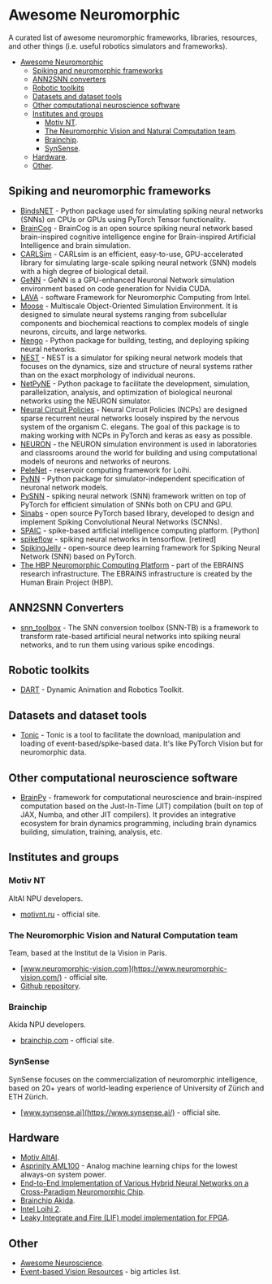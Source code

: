 # Awesome Neuromorphic

A curated list of awesome neuromorphic frameworks, libraries, resources, and other things (i.e. useful robotics simulators and frameworks).

 - [Awesome Neuromorphic](#awesome-neuromorphic)
   - [Spiking and neuromorphic frameworks](#spiking-and-neuromorphic-frameworks)
   - [ANN2SNN converters](#ann2snn-converters)
   - [Robotic toolkits](#robotic-toolkits)
   - [Datasets and dataset tools](#datasets-and-dataset-tools)
   - [Other computational neuroscience software](other-computational-neuroscience-software)
   - [Institutes and groups](#institutes-and-groups)
     - [Motiv NT](#motiv-nt).
     - [The Neuromorphic Vision and Natural Computation team](#the-neuromorphic-vision-and-natural-computation-team).
     - [Brainchip](#brainchip).
     - [SynSense](#synsense).
   - [Hardware](#hardware).
   - [Other](#other).


## Spiking and neuromorphic frameworks

 - [BindsNET](https://github.com/BindsNET/bindsnet) - Python package used for simulating spiking neural networks (SNNs) on CPUs or GPUs using PyTorch Tensor functionality.
 - [BrainCog](https://github.com/BrainCog-X/Brain-Cog) - BrainCog is an open source spiking neural network based brain-inspired cognitive intelligence engine for Brain-inspired Artificial Intelligence and brain simulation.
 - [CARLSim](https://github.com/UCI-CARL/CARLsim6) - CARLsim is an efficient, easy-to-use, GPU-accelerated library for simulating large-scale spiking neural network (SNN) models with a high degree of biological detail.
 - [GeNN](https://github.com/genn-team/genn) - GeNN is a GPU-enhanced Neuronal Network simulation environment based on code generation for Nvidia CUDA.
 - [LAVA](https://github.com/lava-nc) - software Framework for Neuromorphic Computing from Intel.
 - [Moose](https://moose.ncbs.res.in/) -  Multiscale Object-Oriented Simulation Environment. It is designed to simulate neural systems ranging from subcellular components and biochemical reactions to complex models of single neurons, circuits, and large networks.
 - [Nengo](https://www.nengo.ai/) - Python package for building, testing, and deploying spiking neural networks.
 - [NEST](https://www.nest-simulator.org/) - NEST is a simulator for spiking neural network models that focuses on the dynamics, size and structure of neural systems rather than on the exact morphology of individual neurons.
 - [NetPyNE](http://www.netpyne.org/) - Python package to facilitate the development, simulation, parallelization, analysis, and optimization of biological neuronal networks using the NEURON simulator.
 - [Neural Circuit Policies](https://github.com/mlech26l/ncps) - Neural Circuit Policies (NCPs) are designed sparse recurrent neural networks loosely inspired by the nervous system of the organism C. elegans. The goal of this package is to making working with NCPs in PyTorch and keras as easy as possible.
 - [NEURON](https://www.neuron.yale.edu/neuron/) - the NEURON simulation environment is used in laboratories and classrooms around the world for building and using computational models of neurons and networks of neurons.
 - [PeleNet](https://github.com/sagacitysite/pelenet) - reservoir computing framework for Loihi.
 - [PyNN](https://neuralensemble.org/PyNN/) - Python package for simulator-independent specification of neuronal network models.
 - [PySNN](https://github.com/BasBuller/PySNN) - spiking neural network (SNN) framework written on top of PyTorch for efficient simulation of SNNs both on CPU and GPU.
 - [Sinabs](https://www.synsense.ai/products/sinabs/) - open source PyTorch based library, developed to design and implement Spiking Convolutional Neural Networks (SCNNs).
 - [SPAIC](https://github.com/ZhejianglabNCRC/SPAIC) - spike-based artificial intelligence computing platform. [Python]
 - [spikeflow](https://github.com/colinator/spikeflow) - spiking neural networks in tensorflow. [retired]
 - [SpikingJelly](https://github.com/fangwei123456/spikingjelly) - open-source deep learning framework for Spiking Neural Network (SNN) based on PyTorch.
 - [The HBP Neuromorphic Computing Platform](https://electronicvisions.github.io/hbp-sp9-guidebook/) - part of the EBRAINS research infrastructure. The EBRAINS infrastructure is created by the Human Brain Project (HBP).


## ANN2SNN Converters

 - [snn_toolbox](https://github.com/NeuromorphicProcessorProject/snn_toolbox) - The SNN conversion toolbox (SNN-TB) is a framework to transform rate-based artificial neural networks into spiking neural networks, and to run them using various spike encodings.


## Robotic toolkits

 - [DART](https://dart.readthedocs.io/en/latest/) - Dynamic Animation and Robotics Toolkit.


## Datasets and dataset tools

 - [Tonic](https://github.com/BrainCog-X/tonic_braincog) - Tonic is a tool to facilitate the download, manipulation and loading of event-based/spike-based data. It's like PyTorch Vision but for neuromorphic data. 


## Other computational neuroscience software

 - [BrainPy](https://github.com/brainpy/BrainPy) - framework for computational neuroscience and brain-inspired computation based on the Just-In-Time (JIT) compilation (built on top of JAX, Numba, and other JIT compilers). It provides an integrative ecosystem for brain dynamics programming, including brain dynamics building, simulation, training, analysis, etc.


## Institutes and groups

### Motiv NT

AltAI NPU developers.

 - [motivnt.ru](https://motivnt.ru/) - official site.


### The Neuromorphic Vision and Natural Computation team

Team, based at the Institut de la Vision in Paris.

 - [www.neuromorphic-vision.com](https://www.neuromorphic-vision.com/) - official site.
 - [Github repository](https://github.com/neuromorphic-paris).


### Brainchip

Akida NPU developers.

 - [brainchip.com](https://brainchip.com/) - official site.


### SynSense

SynSense focuses on the commercialization of neuromorphic intelligence, based on 20+ years of world-leading experience of University of Zürich and ETH Zürich.

 - [www.synsense.ai](https://www.synsense.ai/) - official site.


## Hardware

 - [Motiv AltAI](https://motivnt.ru/neurochip-altai/).
 - [Asprinity AML100](https://www.aspinity.com/aml100) - Analog machine learning chips for the lowest always-on system power.
 - [End-to-End Implementation of Various Hybrid Neural Networks on a Cross-Paradigm Neuromorphic Chip](https://www.researchgate.net/publication/348962820).
 - [Brainchip Akida](https://brainchip.com/akida-neural-processor-soc/).
 - [Intel Loihi 2](https://www.intel.com/content/www/us/en/research/neuromorphic-computing-loihi-2-technology-brief.html).
 - [Leaky Integrate and Fire (LIF) model implementation for FPGA](https://github.com/metr0jw/Spiking-Neural-Network-on-FPGA).


## Other

 - [Awesome Neuroscience](https://github.com/realamirhe/awesome-computational-neuro-science).
 - [Event-based Vision Resources](https://github.com/uzh-rpg/event-based_vision_resources#neuromorphic-systems) - big articles list.
